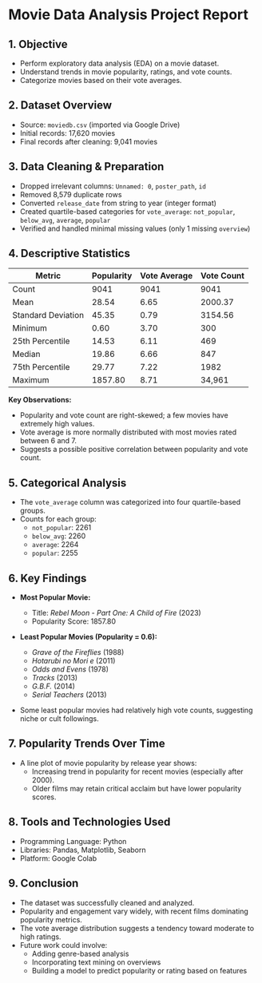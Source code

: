 # Movie Data Analysis Project Report

## 1. Objective
- Perform exploratory data analysis (EDA) on a movie dataset.
- Understand trends in movie popularity, ratings, and vote counts.
- Categorize movies based on their vote averages.

## 2. Dataset Overview
- Source: `moviedb.csv` (imported via Google Drive)
- Initial records: 17,620 movies
- Final records after cleaning: 9,041 movies

## 3. Data Cleaning & Preparation
- Dropped irrelevant columns: `Unnamed: 0`, `poster_path`, `id`
- Removed 8,579 duplicate rows
- Converted `release_date` from string to year (integer format)
- Created quartile-based categories for `vote_average`: `not_popular`, `below_avg`, `average`, `popular`
- Verified and handled minimal missing values (only 1 missing `overview`)

## 4. Descriptive Statistics

| Metric            | Popularity | Vote Average | Vote Count |
|-------------------|------------|---------------|-------------|
| Count             | 9041       | 9041          | 9041        |
| Mean              | 28.54      | 6.65          | 2000.37     |
| Standard Deviation| 45.35      | 0.79          | 3154.56     |
| Minimum           | 0.60       | 3.70          | 300         |
| 25th Percentile   | 14.53      | 6.11          | 469         |
| Median            | 19.86      | 6.66          | 847         |
| 75th Percentile   | 29.77      | 7.22          | 1982        |
| Maximum           | 1857.80    | 8.71          | 34,961      |

**Key Observations:**
- Popularity and vote count are right-skewed; a few movies have extremely high values.
- Vote average is more normally distributed with most movies rated between 6 and 7.
- Suggests a possible positive correlation between popularity and vote count.

## 5. Categorical Analysis
- The `vote_average` column was categorized into four quartile-based groups.
- Counts for each group:
  - `not_popular`: 2261
  - `below_avg`: 2260
  - `average`: 2264
  - `popular`: 2255

## 6. Key Findings
- **Most Popular Movie:**
  - Title: *Rebel Moon - Part One: A Child of Fire* (2023)
  - Popularity Score: 1857.80

- **Least Popular Movies (Popularity = 0.6):**
  - *Grave of the Fireflies* (1988)
  - *Hotarubi no Mori e* (2011)
  - *Odds and Evens* (1978)
  - *Tracks* (2013)
  - *G.B.F.* (2014)
  - *Serial Teachers* (2013)

- Some least popular movies had relatively high vote counts, suggesting niche or cult followings.

## 7. Popularity Trends Over Time
- A line plot of movie popularity by release year shows:
  - Increasing trend in popularity for recent movies (especially after 2000).
  - Older films may retain critical acclaim but have lower popularity scores.

## 8. Tools and Technologies Used
- Programming Language: Python
- Libraries: Pandas, Matplotlib, Seaborn
- Platform: Google Colab

## 9. Conclusion
- The dataset was successfully cleaned and analyzed.
- Popularity and engagement vary widely, with recent films dominating popularity metrics.
- The vote average distribution suggests a tendency toward moderate to high ratings.
- Future work could involve:
  - Adding genre-based analysis
  - Incorporating text mining on overviews
  - Building a model to predict popularity or rating based on features
